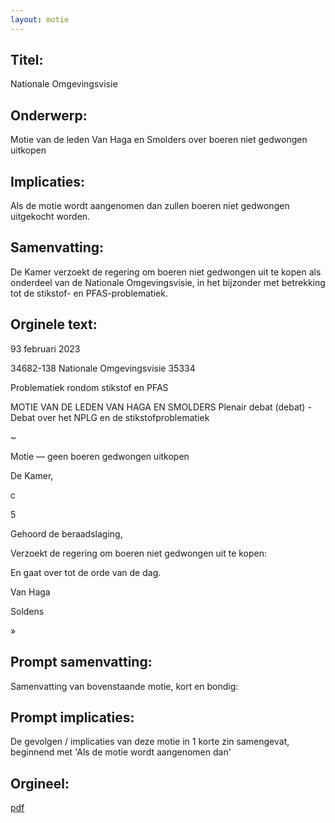 ```yaml
---
layout: motie
---
```

## Titel:
Nationale Omgevingsvisie
## Onderwerp:
Motie van de leden Van Haga en Smolders over boeren niet gedwongen uitkopen 
## Implicaties:

Als de motie wordt aangenomen dan zullen boeren niet gedwongen uitgekocht worden.
## Samenvatting:

De Kamer verzoekt de regering om boeren niet gedwongen uit te kopen als onderdeel van de Nationale Omgevingsvisie, in het bijzonder met betrekking tot de stikstof- en PFAS-problematiek.
## Orginele text:


93 februari 2023

34682-138
Nationale Omgevingsvisie
35334

Problematiek rondom stikstof en PFAS

MOTIE VAN DE LEDEN VAN HAGA EN SMOLDERS
Plenair debat (debat) - Debat over het NPLG en de stikstofproblematiek

~

Motie — geen boeren gedwongen uitkopen

De Kamer,

c

5

Gehoord de beraadslaging,

Verzoekt de regering om boeren niet gedwongen uit te kopen:

En gaat over tot de orde van de dag.

Van Haga

Soldens

»


## Prompt samenvatting:
Samenvatting van bovenstaande motie, kort en bondig:


## Prompt implicaties:
De gevolgen / implicaties van deze motie in 1 korte zin samengevat, beginnend met 'Als de motie wordt aangenomen dan' 

## Orgineel:
[pdf](https://gegevensmagazijn.tweedekamer.nl/OData/v4/2.0/Document(afe5bb9a-64ff-4faf-a9df-ea465dcc8967)/resource)
